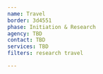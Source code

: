 ```yaml
---
name: Travel
border: 3d4551
phase: Initiation & Research
agency: TBD
contact: TBD
services: TBD
filters: research travel

---
```

